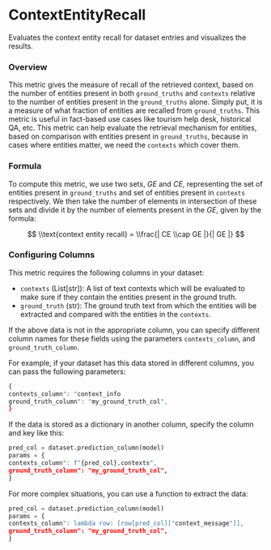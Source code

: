 # ContextEntityRecall

Evaluates the context entity recall for dataset entries and visualizes the results.

### Overview

This metric gives the measure of recall of the retrieved context, based on the
number of entities present in both `ground_truths` and `contexts` relative to the
number of entities present in the `ground_truths` alone. Simply put, it is a measure
of what fraction of entities are recalled from `ground_truths`. This metric is
useful in fact-based use cases like tourism help desk, historical QA, etc. This
metric can help evaluate the retrieval mechanism for entities, based on comparison
with entities present in `ground_truths`, because in cases where entities matter,
we need the `contexts` which cover them.

### Formula

To compute this metric, we use two sets, $GE$ and $CE$, representing the set of
entities present in `ground_truths` and set of entities present in `contexts`
respectively. We then take the number of elements in intersection of these sets and
divide it by the number of elements present in the $GE$, given by the formula:

$$
\\text{context entity recall} = \\frac{| CE \\cap GE |}{| GE |}
$$

### Configuring Columns

This metric requires the following columns in your dataset:
- `contexts` (List[str]): A list of text contexts which will be evaluated to make
sure if they contain the entities present in the ground truth.
- `ground_truth` (str): The ground truth text from which the entities will be
extracted and compared with the entities in the `contexts`.

If the above data is not in the appropriate column, you can specify different column
names for these fields using the parameters `contexts_column`, and `ground_truth_column`.

For example, if your dataset has this data stored in different columns, you can
pass the following parameters:
```python
{
contexts_column": "context_info
ground_truth_column": "my_ground_truth_col",
}
```

If the data is stored as a dictionary in another column, specify the column and key
like this:
```python
pred_col = dataset.prediction_column(model)
params = {
contexts_column": f"{pred_col}.contexts",
ground_truth_column": "my_ground_truth_col",
}
```

For more complex situations, you can use a function to extract the data:
```python
pred_col = dataset.prediction_column(model)
params = {
contexts_column": lambda row: [row[pred_col]["context_message"]],
ground_truth_column": "my_ground_truth_col",
}
```